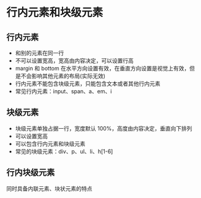 # 行内元素和块级元素  

## 行内元素  
- 和别的元素在同一行  
- 不可以设置宽高，宽高由内容决定，可以设置行高  
- margin 和 bottom 在水平方向设置有效，在垂直方向设置是视觉上有效，但是不会影响其他元素的布局(实际无效)  
- 行内元素不能包含块级元素，只能包含文本或者其他行内元素  
- 常见行内元素：input、span、a、em、i  

## 块级元素  
- 块级元素单独占据一行，宽度默认 100%，高度由内容决定，垂直向下排列  
- 可以设置宽高  
- 可以包含行内元素和块级元素  
- 常见的块级元素：div、p、ul、li、h[1-6]  

## 行内块级元素  
同时具备内联元素、块状元素的特点  
